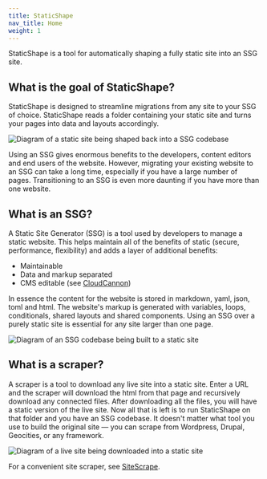 ```yaml
---
title: StaticShape
nav_title: Home
weight: 1
---
```


StaticShape is a tool for automatically shaping a fully static site into an SSG site.

## What is the goal of StaticShape?

StaticShape is designed to streamline migrations from any site to your SSG of choice. StaticShape reads a folder containing your static site and turns your pages into data and layouts accordingly.

![Diagram of a static site being shaped back into a SSG codebase](/how-staticshape-works.svg)

Using an SSG gives enormous benefits to the developers, content editors and end users of the website. However, migrating your existing website to an SSG can take a long time, especially if you have a large number of pages. Transitioning to an SSG is even more daunting if you have more than one website. 

## What is an SSG?

A Static Site Generator (SSG) is a tool used by developers to manage a static website. This helps maintain all of the benefits of static (secure, performance, flexibility) and adds a layer of additional benefits:

- Maintainable
- Data and markup separated
- CMS editable (see [CloudCannon](https://cloudcannon.com/))

In essence the content for the website is stored in markdown, yaml, json, toml and html. The website's markup is generated with variables, loops, conditionals, shared layouts and shared components. Using an SSG over a purely static site is essential for any site larger than one page.

![Diagram of an SSG codebase being built to a static site](/how-an-ssg-works.svg)

## What is a scraper?

A scraper is a tool to download any live site into a static site. Enter a URL and the scraper will download the html from that page and recursively download any connected files. After downloading all the files, you will have a static version of the live site. Now all that is left is to run StaticShape on that folder and you have an SSG codebase. It doesn't matter what tool you use to build the original site — you can scrape from Wordpress, Drupal, Geocities, or any framework. 

![Diagram of a live site being downloaded into a static site](/how-a-scraper-works.svg)

For a convenient site scraper, see [SiteScrape](https://github.com/CloudCannon/sitescrape).
